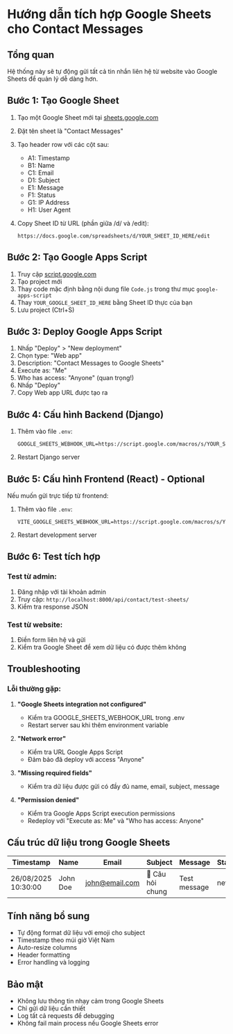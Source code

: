 # Hướng dẫn tích hợp Google Sheets cho Contact Messages

## Tổng quan
Hệ thống này sẽ tự động gửi tất cả tin nhắn liên hệ từ website vào Google Sheets để quản lý dễ dàng hơn.

## Bước 1: Tạo Google Sheet

1. Tạo một Google Sheet mới tại [sheets.google.com](https://sheets.google.com)
2. Đặt tên sheet là "Contact Messages"
3. Tạo header row với các cột sau:
   - A1: Timestamp
   - B1: Name
   - C1: Email
   - D1: Subject
   - E1: Message
   - F1: Status
   - G1: IP Address
   - H1: User Agent

4. Copy Sheet ID từ URL (phần giữa /d/ và /edit):
   ```
   https://docs.google.com/spreadsheets/d/YOUR_SHEET_ID_HERE/edit
   ```

## Bước 2: Tạo Google Apps Script

1. Truy cập [script.google.com](https://script.google.com)
2. Tạo project mới
3. Thay code mặc định bằng nội dung file `Code.js` trong thư mục `google-apps-script`
4. Thay `YOUR_GOOGLE_SHEET_ID_HERE` bằng Sheet ID thực của bạn
5. Lưu project (Ctrl+S)

## Bước 3: Deploy Google Apps Script

1. Nhấp "Deploy" > "New deployment"
2. Chọn type: "Web app"
3. Description: "Contact Messages to Google Sheets"
4. Execute as: "Me"
5. Who has access: "Anyone" (quan trọng!)
6. Nhấp "Deploy"
7. Copy Web app URL được tạo ra

## Bước 4: Cấu hình Backend (Django)

1. Thêm vào file `.env`:
   ```
   GOOGLE_SHEETS_WEBHOOK_URL=https://script.google.com/macros/s/YOUR_SCRIPT_ID/exec
   ```

2. Restart Django server

## Bước 5: Cấu hình Frontend (React) - Optional

Nếu muốn gửi trực tiếp từ frontend:

1. Thêm vào file `.env`:
   ```
   VITE_GOOGLE_SHEETS_WEBHOOK_URL=https://script.google.com/macros/s/YOUR_SCRIPT_ID/exec
   ```

2. Restart development server

## Bước 6: Test tích hợp

### Test từ admin:
1. Đăng nhập với tài khoản admin
2. Truy cập: `http://localhost:8000/api/contact/test-sheets/`
3. Kiểm tra response JSON

### Test từ website:
1. Điền form liên hệ và gửi
2. Kiểm tra Google Sheet để xem dữ liệu có được thêm không

## Troubleshooting

### Lỗi thường gặp:

1. **"Google Sheets integration not configured"**
   - Kiểm tra GOOGLE_SHEETS_WEBHOOK_URL trong .env
   - Restart server sau khi thêm environment variable

2. **"Network error"**
   - Kiểm tra URL Google Apps Script
   - Đảm bảo đã deploy với access "Anyone"

3. **"Missing required fields"**
   - Kiểm tra dữ liệu được gửi có đầy đủ name, email, subject, message

4. **"Permission denied"**
   - Kiểm tra Google Apps Script execution permissions
   - Redeploy với "Execute as: Me" và "Who has access: Anyone"

## Cấu trúc dữ liệu trong Google Sheets

| Timestamp | Name | Email | Subject | Message | Status | IP Address | User Agent |
|-----------|------|-------|---------|---------|--------|------------|------------|
| 26/08/2025 10:30:00 | John Doe | john@email.com | 💬 Câu hỏi chung | Test message | new | 192.168.1.1 | Mozilla/5.0... |

## Tính năng bổ sung

- Tự động format dữ liệu với emoji cho subject
- Timestamp theo múi giờ Việt Nam
- Auto-resize columns
- Header formatting
- Error handling và logging

## Bảo mật

- Không lưu thông tin nhạy cảm trong Google Sheets
- Chỉ gửi dữ liệu cần thiết
- Log tất cả requests để debugging
- Không fail main process nếu Google Sheets error

